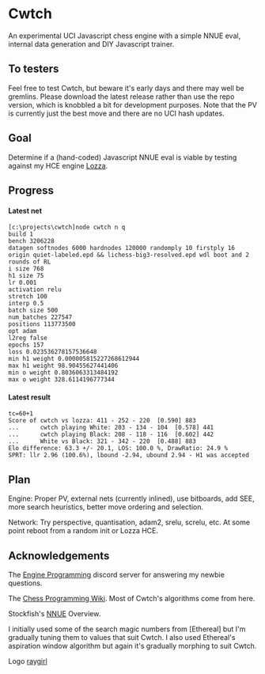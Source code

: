 # Cwtch
An experimental UCI Javascript chess engine with a simple NNUE eval, internal data generation and DIY Javascript trainer.
## To testers
Feel free to test Cwtch, but beware it's early days and there may well be gremlins. Please download the latest release rather than use the repo version, which is knobbled a bit for development purposes. Note that the PV is currently just the best move and there are no UCI hash updates. 
## Goal
Determine if a (hand-coded) Javascript NNUE eval is viable by testing against my HCE engine [Lozza](https://github.com/op12no2/lozza).
## Progress
#### Latest net
```
[c:\projects\cwtch]node cwtch n q
build 1
bench 3206228                                                                                                                                         
datagen softnodes 6000 hardnodes 120000 randomply 10 firstply 16                                                                                      
origin quiet-labeled.epd && lichess-big3-resolved.epd wdl boot and 2 rounds of RL                                                                     
i size 768                                                                                                                                            
h1 size 75                                                                                                                                            
lr 0.001                                                                                                                                              
activation relu                                                                                                                                       
stretch 100                                                                                                                                           
interp 0.5                                                                                                                                            
batch size 500                                                                                                                                        
num_batches 227547                                                                                                                                    
positions 113773500                                                                                                                                   
opt adam                                                                                                                                              
l2reg false                                                                                                                                           
epochs 157                                                                                                                                            
loss 0.023536278157536648                                                                                                                             
min h1 weight 0.000005815227268612944                                                                                                                 
max h1 weight 98.90455627441406                                                                                                                       
min o weight 0.8036063313484192                                                                                                                       
max o weight 328.6114196777344 
```
#### Latest result
```
tc=60+1
Score of cwtch vs lozza: 411 - 252 - 220  [0.590] 883
...      cwtch playing White: 203 - 134 - 104  [0.578] 441
...      cwtch playing Black: 208 - 118 - 116  [0.602] 442
...      White vs Black: 321 - 342 - 220  [0.488] 883
Elo difference: 63.3 +/- 20.1, LOS: 100.0 %, DrawRatio: 24.9 %
SPRT: llr 2.96 (100.6%), lbound -2.94, ubound 2.94 - H1 was accepted
```
## Plan
Engine: Proper PV, external nets (currently inlined), use bitboards, add SEE, more search heuristics, better move ordering and selection.

Network: Try perspective, quantisation, adam2, srelu, screlu, etc. At some point reboot from a random init or Lozza HCE. 
## Acknowledgements
The [Engine Programming](https://discord.com/invite/F6W6mMsTGN) discord server for answering my newbie questions.

The [Chess Programming Wiki](https://www.chessprogramming.org). Most of Cwtch's algorithms come from here.

Stockfish's [NNUE](https://github.com/official-stockfish/nnue-pytorch/blob/master/docs/nnue.md) Overview.

I initially used some of the search magic numbers from [Ethereal] but I'm gradually tuning them to values that suit Cwtch. I also used Ethereal's aspiration window algorithm but again it's gradually morphing to suit Cwtch. 

Logo [raygirl](https://www.deviantart.com/raygirl)
